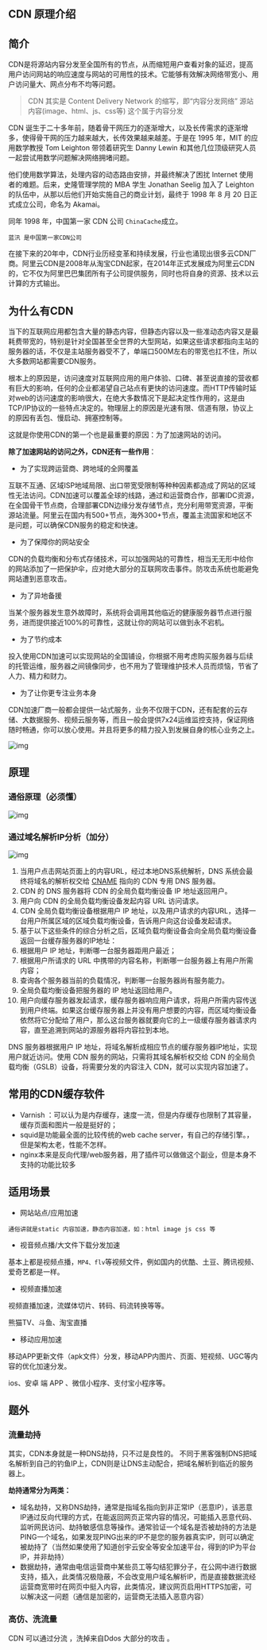 ## CDN 原理介绍

## 简介

CDN是将源站内容分发至全国所有的节点，从而缩短用户查看对象的延迟，提高用户访问网站的响应速度与网站的可用性的技术。它能够有效解决网络带宽小、用户访问量大、网点分布不均等问题。

> CDN 其实是 Content Delivery Network 的缩写，即“内容分发网络”
> 源站内容(image、html、js、css等) 这个属于内容分发

CDN 诞生于二十多年前，随着骨干网压力的逐渐增大，以及长传需求的逐渐增多，使得骨干网的压力越来越大，长传效果越来越差。于是在 1995 年，MIT 的应用数学教授 Tom Leighton 带领着研究生 Danny Lewin 和其他几位顶级研究人员一起尝试用数学问题解决网络拥堵问题。

他们使用数学算法，处理内容的动态路由安排，并最终解决了困扰 Internet 使用者的难题。后来，史隆管理学院的 MBA 学生 Jonathan Seelig 加入了 Leighton 的队伍中，从那以后他们开始实施自己的商业计划，最终于 1998 年 8 月 20 日正式成立公司，命名为 Akamai。

同年 1998 年，中国第一家 CDN 公司 `ChinaCache`成立。

```
蓝汛 是中国第一家CDN公司
```

在接下来的20年中，CDN行业历经变革和持续发展，行业也涌现出很多云CDN厂商。阿里云CDN是2008年从淘宝CDN起家，在2014年正式发展成为阿里云CDN的，它不仅为阿里巴巴集团所有子公司提供服务，同时也将自身的资源、技术以云计算的方式输出。

## 为什么有CDN

当下的互联网应用都包含大量的静态内容，但静态内容以及一些准动态内容又是最耗费带宽的，特别是针对全国甚至全世界的大型网站，如果这些请求都指向主站的服务器的话，不仅是主站服务器受不了，单端口500M左右的带宽也扛不住，所以大多数网站都需要CDN服务。

根本上的原因是，访问速度对互联网应用的用户体验、口碑、甚至说直接的营收都有巨大的影响，任何的企业都渴望自己站点有更快的访问速度。而HTTP传输时延对web的访问速度的影响很大，在绝大多数情况下是起决定性作用的，这是由TCP/IP协议的一些特点决定的。物理层上的原因是光速有限、信道有限，协议上的原因有丢包、慢启动、拥塞控制等。

这就是你使用CDN的第一个也是最重要的原因：为了加速网站的访问。

**除了加速网站的访问之外，CDN还有一些作用**：

- 为了实现跨运营商、跨地域的全网覆盖

互联不互通、区域ISP地域局限、出口带宽受限制等种种因素都造成了网站的区域性无法访问。CDN加速可以覆盖全球的线路，通过和运营商合作，部署IDC资源，在全国骨干节点商，合理部署CDN边缘分发存储节点，充分利用带宽资源，平衡源站流量。阿里云在国内有500+节点，海外300+节点，覆盖主流国家和地区不是问题，可以确保CDN服务的稳定和快速。

- 为了保障你的网站安全

CDN的负载均衡和分布式存储技术，可以加强网站的可靠性，相当无无形中给你的网站添加了一把保护伞，应对绝大部分的互联网攻击事件。防攻击系统也能避免网站遭到恶意攻击。

- 为了异地备援

当某个服务器发生意外故障时，系统将会调用其他临近的健康服务器节点进行服务，进而提供接近100%的可靠性，这就让你的网站可以做到永不宕机。

- 为了节约成本

投入使用CDN加速可以实现网站的全国铺设，你根据不用考虑购买服务器与后续的托管运维，服务器之间镜像同步，也不用为了管理维护技术人员而烦恼，节省了人力、精力和财力。

- 为了让你更专注业务本身

CDN加速厂商一般都会提供一站式服务，业务不仅限于CDN，还有配套的云存储、大数据服务、视频云服务等，而且一般会提供7x24运维监控支持，保证网络随时畅通，你可以放心使用。并且将更多的精力投入到发展自身的核心业务之上。



![img](https://pic3.zhimg.com/80/v2-232507ce8674b1c68fc5e0644dbf6ba2_1440w.jpg)



## 原理

### 通俗原理（必须懂）



![img](https://pic2.zhimg.com/80/v2-aa83931e29222a9302b318991d7f1ee5_1440w.jpg)



### 通过域名解析IP分析（加分）



![img](https://pic2.zhimg.com/80/v2-53f9745aa6e227d1555a78fedabf9b4d_1440w.jpg)



1. 当用户点击网站页面上的内容URL，经过本地DNS系统解析，DNS 系统会最终将域名的解析权交给 [CNAME](https://link.zhihu.com/?target=https%3A//en.wikipedia.org/wiki/CNAME_record) 指向的 CDN 专用 DNS 服务器。
2. CDN 的 DNS 服务器将 CDN 的全局负载均衡设备 IP 地址返回用户。
3. 用户向 CDN 的全局负载均衡设备发起内容 URL 访问请求。
4. CDN 全局负载均衡设备根据用户 IP 地址，以及用户请求的内容URL，选择一台用户所属区域的区域负载均衡设备，告诉用户向这台设备发起请求。
5. 基于以下这些条件的综合分析之后，区域负载均衡设备会向全局负载均衡设备返回一台缓存服务器的IP地址：
6. 根据用户 IP 地址，判断哪一台服务器距用户最近；
7. 根据用户所请求的 URL 中携带的内容名称，判断哪一台服务器上有用户所需内容；
8. 查询各个服务器当前的负载情况，判断哪一台服务器尚有服务能力。
9. 全局负载均衡设备把服务器的 IP 地址返回给用户。
10. 用户向缓存服务器发起请求，缓存服务器响应用户请求，将用户所需内容传送到用户终端。如果这台缓存服务器上并没有用户想要的内容，而区域均衡设备依然将它分配给了用户，那么这台服务器就要向它的上一级缓存服务器请求内容，直至追溯到网站的源服务器将内容拉到本地。

DNS 服务器根据用户 IP 地址，将域名解析成相应节点的缓存服务器IP地址，实现用户就近访问。使用 CDN 服务的网站，只需将其域名解析权交给 CDN 的全局负载均衡（GSLB）设备，将需要分发的内容注入 CDN，就可以实现内容加速了。

## 常用的CDN缓存软件

- Varnish ：可以认为是内存缓存，速度一流，但是内存缓存也限制了其容量，缓存页面和图片一般是挺好的；
- squid是功能最全面的比较传统的web cache server，有自己的存储引擎。，但是架构太老，性能不怎样。
- nginx本来是反向代理/web服务器，用了插件可以做做这个副业，但是本身不支持的功能比较多

## 适用场景

- 网站站点/应用加速

```
通俗讲就是static 内容加速，静态内容加速，如：html image js css 等
```

- 视音频点播/大文件下载分发加速

基本上都是视频点播，`MP4、flv`等视频文件，例如国内的优酷、土豆、腾讯视频、爱奇艺都是一样。

- 视频直播加速

视频直播加速，流媒体切片、转码、码流转换等等。

熊猫TV、斗鱼、淘宝直播

- 移动应用加速

移动APP更新文件（apk文件）分发，移动APP内图片、页面、短视频、UGC等内容的优化加速分发。

ios、安卓 端 APP 、微信小程序、支付宝小程序等。

## 题外

### 流量劫持

其实，CDN本身就是一种DNS劫持，只不过是良性的。 不同于黑客强制DNS把域名解析到自己的钓鱼IP上，CDN则是让DNS主动配合，把域名解析到临近的服务器上。

**劫持通常分为两类：**

- 域名劫持，又称DNS劫持，通常是指域名指向到非正常IP（恶意IP），该恶意IP通过反向代理的方式，在能返回网页正常内容的情况，可能插入恶意代码、监听网民访问、劫持敏感信息等操作。通常验证一个域名是否被劫持的方法是PING一个域名，如果发现PING出来的IP不是您的服务器真实IP，则可以确定被劫持了（当然如果使用了知道创宇云安全等安全加速平台，得到的IP为平台IP，并非劫持）
- 数据劫持，通常由电信运营商中某些员工等勾结犯罪分子，在公网中进行数据支持，插入，此类情况极隐蔽，不会改变用户域名解析IP，而是直接数据流经运营商宽带时在网页中挺入内容，此类情况，建议网页启用HTTPS加密，可以解决这一问题（通信是加密的，运营商无法插入恶意内容）

### 高仿、洗流量

CDN 可以通过分流 ，洗掉来自Ddos 大部分的攻击 。